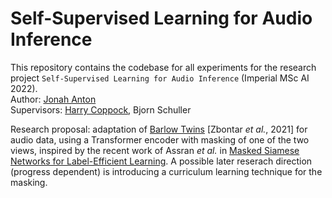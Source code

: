 # Self-Supervised Learning for Audio Inference
This repository contains the codebase for all experiments for the research project `Self-Supervised Learning for Audio Inference` (Imperial MSc AI 2022). <br />
Author: [Jonah Anton](https://github.com/jonahanton) <br />
Supervisors: [Harry Coppock](https://harrycoppock.com/), Bjorn Schuller

Research proposal: adaptation of [Barlow Twins](https://arxiv.org/abs/2103.03230) [Zbontar _et al._, 2021] for audio data, using a Transformer encoder with masking of one of the two views, inspired by the recent work of Assran _et al._ in [Masked Siamese Networks for Label-Efficient Learning](https://arxiv.org/abs/2204.07141). A possible later reserach direction (progress dependent) is introducing a curriculum learning technique for the masking.  
